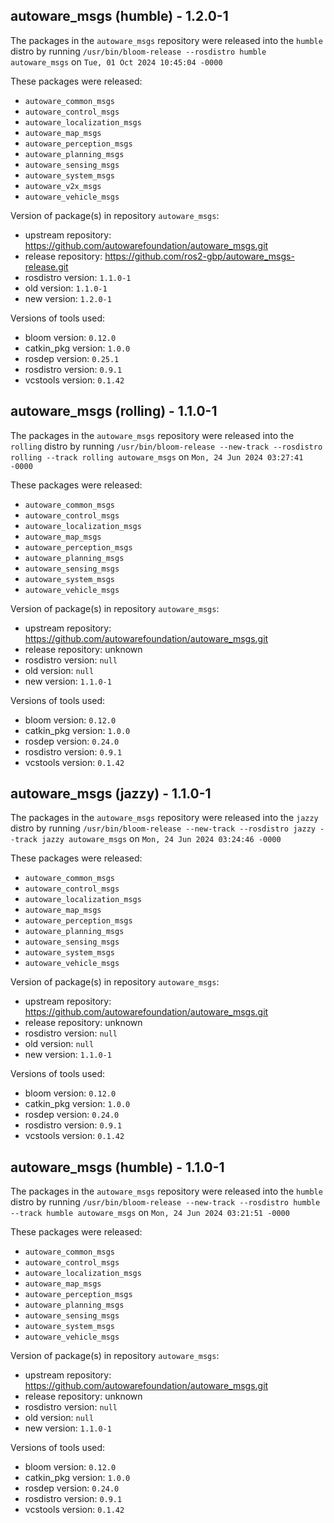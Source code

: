 ## autoware_msgs (humble) - 1.2.0-1

The packages in the `autoware_msgs` repository were released into the `humble` distro by running `/usr/bin/bloom-release --rosdistro humble autoware_msgs` on `Tue, 01 Oct 2024 10:45:04 -0000`

These packages were released:
- `autoware_common_msgs`
- `autoware_control_msgs`
- `autoware_localization_msgs`
- `autoware_map_msgs`
- `autoware_perception_msgs`
- `autoware_planning_msgs`
- `autoware_sensing_msgs`
- `autoware_system_msgs`
- `autoware_v2x_msgs`
- `autoware_vehicle_msgs`

Version of package(s) in repository `autoware_msgs`:

- upstream repository: https://github.com/autowarefoundation/autoware_msgs.git
- release repository: https://github.com/ros2-gbp/autoware_msgs-release.git
- rosdistro version: `1.1.0-1`
- old version: `1.1.0-1`
- new version: `1.2.0-1`

Versions of tools used:

- bloom version: `0.12.0`
- catkin_pkg version: `1.0.0`
- rosdep version: `0.25.1`
- rosdistro version: `0.9.1`
- vcstools version: `0.1.42`


## autoware_msgs (rolling) - 1.1.0-1

The packages in the `autoware_msgs` repository were released into the `rolling` distro by running `/usr/bin/bloom-release --new-track --rosdistro rolling --track rolling autoware_msgs` on `Mon, 24 Jun 2024 03:27:41 -0000`

These packages were released:
- `autoware_common_msgs`
- `autoware_control_msgs`
- `autoware_localization_msgs`
- `autoware_map_msgs`
- `autoware_perception_msgs`
- `autoware_planning_msgs`
- `autoware_sensing_msgs`
- `autoware_system_msgs`
- `autoware_vehicle_msgs`

Version of package(s) in repository `autoware_msgs`:

- upstream repository: https://github.com/autowarefoundation/autoware_msgs.git
- release repository: unknown
- rosdistro version: `null`
- old version: `null`
- new version: `1.1.0-1`

Versions of tools used:

- bloom version: `0.12.0`
- catkin_pkg version: `1.0.0`
- rosdep version: `0.24.0`
- rosdistro version: `0.9.1`
- vcstools version: `0.1.42`


## autoware_msgs (jazzy) - 1.1.0-1

The packages in the `autoware_msgs` repository were released into the `jazzy` distro by running `/usr/bin/bloom-release --new-track --rosdistro jazzy --track jazzy autoware_msgs` on `Mon, 24 Jun 2024 03:24:46 -0000`

These packages were released:
- `autoware_common_msgs`
- `autoware_control_msgs`
- `autoware_localization_msgs`
- `autoware_map_msgs`
- `autoware_perception_msgs`
- `autoware_planning_msgs`
- `autoware_sensing_msgs`
- `autoware_system_msgs`
- `autoware_vehicle_msgs`

Version of package(s) in repository `autoware_msgs`:

- upstream repository: https://github.com/autowarefoundation/autoware_msgs.git
- release repository: unknown
- rosdistro version: `null`
- old version: `null`
- new version: `1.1.0-1`

Versions of tools used:

- bloom version: `0.12.0`
- catkin_pkg version: `1.0.0`
- rosdep version: `0.24.0`
- rosdistro version: `0.9.1`
- vcstools version: `0.1.42`


## autoware_msgs (humble) - 1.1.0-1

The packages in the `autoware_msgs` repository were released into the `humble` distro by running `/usr/bin/bloom-release --new-track --rosdistro humble --track humble autoware_msgs` on `Mon, 24 Jun 2024 03:21:51 -0000`

These packages were released:
- `autoware_common_msgs`
- `autoware_control_msgs`
- `autoware_localization_msgs`
- `autoware_map_msgs`
- `autoware_perception_msgs`
- `autoware_planning_msgs`
- `autoware_sensing_msgs`
- `autoware_system_msgs`
- `autoware_vehicle_msgs`

Version of package(s) in repository `autoware_msgs`:

- upstream repository: https://github.com/autowarefoundation/autoware_msgs.git
- release repository: unknown
- rosdistro version: `null`
- old version: `null`
- new version: `1.1.0-1`

Versions of tools used:

- bloom version: `0.12.0`
- catkin_pkg version: `1.0.0`
- rosdep version: `0.24.0`
- rosdistro version: `0.9.1`
- vcstools version: `0.1.42`


